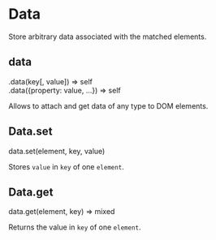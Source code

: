Data
==================

Store arbitrary data associated with the matched elements.

data
------------------
<div class="api">
    .data(key[, value]) <span>⇒ self</span><br>
    .data({property: value, ...}) <span>⇒ self</span><br>
</div>

Allows to attach and get data of any type to DOM elements.

Data.set
------------------
<div class="api">
    data.set(element, key, value)
</div>

Stores `value` in `key` of one `element`.


Data.get
------------------
<div class="api">
    data.get(element, key) <span>⇒ mixed</span>
</div>

Returns the value in `key` of one `element`.